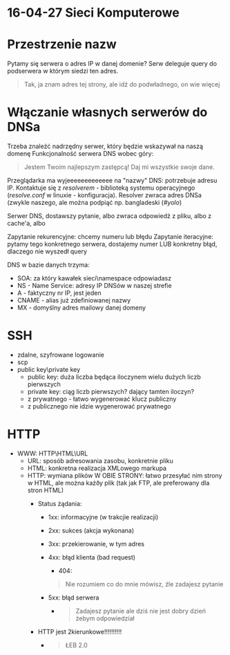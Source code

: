 # 16-04-27 Sieci Komputerowe

# Przestrzenie nazw

Pytamy się serwera o adres IP w danej domenie? Serw deleguje query do podserwera
w którym siedzi ten adres.
> Tak, ja znam adres tej strony, ale idź do podwładnego, on wie więcej

# Włączanie własnych serwerów do DNSa
Trzeba znaleźć nadrzędny serwer, który będzie wskazywał na naszą domenę
Funkcjonalność serwera DNS wobec góry:
> Jestem Twoim najlepszym zastępcą! Daj mi wszystkie swoje dane.

Przeglądarka ma wyjeeeeeeeeeeeee na "nazwy" DNS: potrzebuje adresu IP. Kontaktuje się z *resolverem* - biblioteką systemu operacyjnego (*resolve.conf* w linuxie - konfiguracja). Resolver zwraca adres DNSa (zwykle naszego, ale można podpiąć np. bangladeski (*#yolo*)

Serwer DNS, dostawszy pytanie, albo zwraca odpowiedź z pliku, albo z cache'a, albo

Zapytanie rekurencyjne: chcemy numeru lub błędu
Zapytanie iteracyjne: pytamy tego konkretnego serwera, dostajemy  numer LUB konkretny błąd, dlaczego nie wyszedł query

DNS w bazie danych trzyma:
* SOA: za który kawałek sieci\\namespace odpowiadasz
* NS - Name Service: adresy IP DNSów w naszej strefie
* A - faktyczny nr IP, jest jeden
* CNAME - alias już zdefiniowanej nazwy
* MX - domyślny adres mailowy danej domeny

# SSH
* zdalne, szyfrowane logowanie
* scp
* public key\\private key
    * public key: duża liczba będąca iloczynem wielu dużych liczb pierwszych
    * private key: ciąg liczb pierwszych? dający tamten iloczyn?
    * z prywatnego - łatwo wygenerować klucz publiczny
    * z publicznego nie idzie wygenerować prywatnego

 # HTTP
 * WWW: HTTP\\HTML\\URL
    * URL: sposób adresowania zasobu, konkretnie pliku
    * HTML: konkretna realizacja XMLowego markupa
    * HTTP: wymiana plików W OBIE STRONY: łatwo przesyłać nim strony w HTML, ale można każðy plik (tak jak FTP, ale preferowany dla stron HTML)
        * Status żądania:
            * 1xx: informacyjne (w trakcjie realizacji)
            * 2xx: sukces (akcja wykonana)
            * 3xx: przekierowanie, w tym adres
            * 4xx: błąd klienta (bad request)
                * 404:
                 > Nie rozumiem co do mnie mówisz, źle zadajesz pytanie

            * 5xx: błąd serwera
                * > Zadajesz pytanie ale dziś nie jest dobry dzień żebym odpowiedział

        * HTTP jest 2kierunkowe!!!!!!!!!!
            * > ŁEB 2.0

